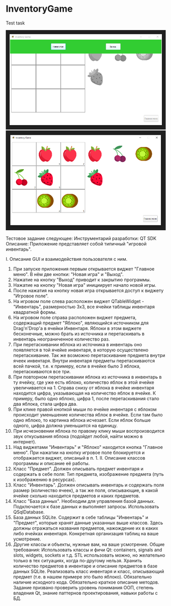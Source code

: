 # InventoryGame
Test task

![alt text](https://github.com/AlexZelenin/InventoryGame/blob/main/blob/1.png?raw=true)
![alt text](https://github.com/AlexZelenin/InventoryGame/blob/main/blob/2_.png?raw=true)

Тестовое задание следующее:
Инструментарий разработки: QT SDK
Описание: Приложение представляет собой типичный "игровой инвентарь".

I. Описание GUI и взаимодействия пользователя с ним.
1. При запуске приложения первым открывается виджет "Главное меню". В
нём две кнопки: "Новая игра" и "Выход".
2. Нажатие на кнопку "Выход" приводит к закрытию программы.
3. Нажатие на кнопку "Новая игра" инициирует начало новой игры.
4. После нажатия на кнопку новая игра открывается доступ к виджету
"Игровое поле".
6. На игровом поле слева расположен виджет QTableWidget - "Инвентарь",
размерностью 3х3, все ячейки таблицы инвентаря квадратной формы.
7. На игровом поле справа расположен виджет предмета, содержащий предмет
"Яблоко", являющийся источником для Drag'n'Drop'a в ячейки Инвентаря.
Яблоки в этом виджете бесконечные, можно брать из источника и
перетаскивать в инвентарь неограниченное количество раз.
8. При перетаскивании яблока из источника в инвентарь оно появляется в
той ячейке инвентаря, в которую осуществлено перетаскивание.
Так же возможно перетаскивание предмета внутри ячеек инвентаря. Внутри
инвентаря предметы перетаскиваются всей пачкой,
т.е. к примеру, если в ячейке было 3 яблока, перетаскиваются все три.
9. При повторном перетаскивании яблока из источника в инвентарь в ту
ячейку, где уже есть яблоко, количество яблок в этой ячейке
увеличивается на 1.
Справа снизу от яблока в ячейке инвентаря находится цифра, указывающая
на количество яблок в ячейке. К примеру, было одно яблоко, цифра 1,
после перетаскивания стало два яблока, стала цифра два.
10. При клике правой кнопкой мыши по ячейке инвентаря с яблоком
происходит уменьшение количества яблок в ячейке. Если там было одно
яблоко, то картинка яблока
исчезает. Если яблок больше одного, цифра должна уменьшится на единицу.
11. При исчезновении яблока по правому клику мыши воспроизводится звук
откусывания яблока (подойдет любой, найти можно в интернет).
12. Над виджетами "Инвентарь" и "Яблоко" находится кнопка "Главное
меню". При нажатии на кнопку игровое поле блокируется и отображается
виджет, описаный в п. 1.
II. Описание классов программы и описание её работы.
1. Класс "Предмет". Должен описывать предмет инвентаря и содержать в
себе поля: Тип предмета, изображение предмета (путь к изображению в
ресурсах).
2. Класс "Инвентарь". Должен описывать инвентарь и содержать поля размер
(количество ячеек), а так же поля,
описывающие, в какой ячейке сколько находится предметов и каких
предметов.
3. Класс "База данных". Необходим для управления базой данных.
Подключается к базе данных и выполняет запросы. Использовать
QSqlDatabase.
4. База данных SQLite. Содержит в себе таблицы "Инвентарь" и "Предмет",
которые хранят данные указанных выше классов.
Здесь должны отражаться названия предметов, нажождение их в каких либо
ячейках инвентаря. Конкретная организация таблиц на ваше усмотрение.
5. Другие классы и объекты, нужные вам, на ваше усмотрение.
Общие требования: Использовать классы и фичи Qt: containers, signals and
slots, widgets, sockets и т.д.
STL использовать можно, но желательно только в тех ситуациях, когда
по-другому нельзя.
Хранить количество предметов в инвентаре и описание предметов в базе
данных SQLite.
Реализовать класс инвентаря и класс, описывающий предмет (т.е. в нашем
примере это было яблоко).
Обязательно наличие исходного кода. Обязательно краткое описание
методов.
Задание призвано проверить уровень понимания ООП, степень владения Qt,
знание паттернов проектирования,
навыки работы с БД.

